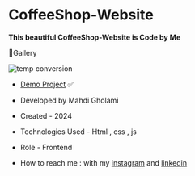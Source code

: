 # CoffeeShop-Website

**This beautiful CoffeeShop-Website is Code by Me**


📸Gallery

![temp conversion](https://github.com/user-attachments/assets/7f8166ed-ce9e-44ba-8c62-ecf3a97aaac1)

- [Demo Project](https://mhdigholami.github.io/CoffeeShop-Website/) ✅

- Developed by Mahdi Gholami

- Created - 2024

- Technologies Used - Html , css , js

- Role - Frontend

- How to reach me : with my [instagram](https://www.instagram.com/mahdi_gholami_web) and [linkedin](https://www.linkedin.com/in/mahdi-gholami-developer)
